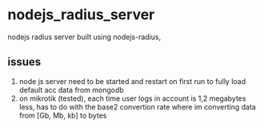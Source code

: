 # nodejs_radius_server
nodejs radius server built using nodejs-radius, 


## issues ##
1) node js server need to be started and restart on first run to fully load default acc data from mongodb
2) on mikrotik (tested), each time user logs in account is 1,2 megabytes less, has to do with the base2 convertion rate where im converting data from [Gb, Mb, kb] to bytes 

